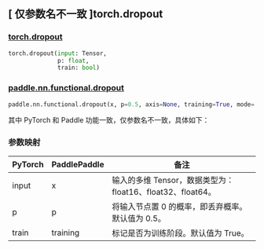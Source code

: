 ## [ 仅参数名不一致 ]torch.dropout

### [torch.dropout](https://pytorch.org/docs/stable/jit_builtin_functions.html#supported-pytorch-functions)

```python
torch.dropout(input: Tensor,
              p: float,
              train: bool)
```

### [paddle.nn.functional.dropout](https://www.paddlepaddle.org.cn/documentation/docs/zh/develop/api/paddle/nn/functional/dropout_cn.html#dropout)

```python
paddle.nn.functional.dropout(x, p=0.5, axis=None, training=True, mode='upscale_in_train', name=None)
```

其中 PyTorch 和 Paddle 功能一致，仅参数名不一致，具体如下：

### 参数映射

| PyTorch | PaddlePaddle | 备注 |
| ------- | ------------ | -- |
| input   | x            | 输入的多维 Tensor，数据类型为：float16、float32、float64。 |
| p       | p            | 将输入节点置 0 的概率，即丢弃概率。默认值为 0.5。 |
| train   | training     | 标记是否为训练阶段。默认值为 True。 |
